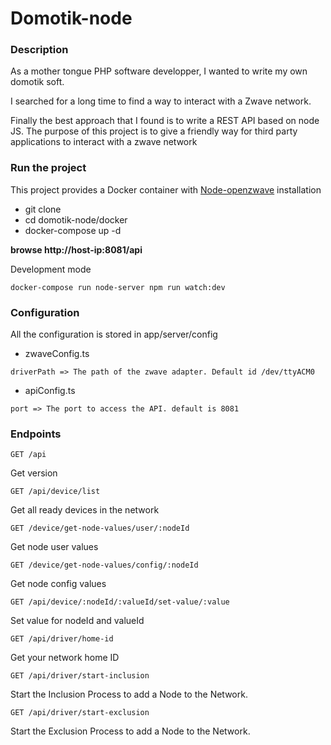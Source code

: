 # Domotik-node

### Description

As a mother tongue PHP software developper, I wanted to write my own domotik soft.

I searched for a long time to find a way to interact with a Zwave network.

Finally the best approach that I found is to write a REST API based on node JS.
The purpose of this project is to give a friendly way for third party applications to interact with a zwave network 



### Run the project

This project provides a Docker container with [Node-openzwave](https://github.com/jperkin/node-openzwave) installation 

- git clone 
- cd domotik-node/docker
- docker-compose up -d

**browse http://host-ip:8081/api**

Development mode

```shell script
docker-compose run node-server npm run watch:dev
```


### Configuration

All the configuration is stored in app/server/config

- zwaveConfig.ts

`driverPath => The path of the zwave adapter. Default id /dev/ttyACM0`

- apiConfig.ts

`port => The port to access the API. default is 8081`


### Endpoints

```shell script
GET /api
```
Get version 

```shell script
GET /api/device/list
```
Get all ready devices in the network

```shell script
GET /device/get-node-values/user/:nodeId
```
Get node user values

```shell script
GET /device/get-node-values/config/:nodeId
```
Get node config values

```shell script
GET /api/device/:nodeId/:valueId/set-value/:value
```
Set value for nodeId and valueId

```shell script
GET /api/driver/home-id
```
Get your network home ID

```shell script
GET /api/driver/start-inclusion
```
Start the Inclusion Process to add a Node to the Network.

```shell script
GET /api/driver/start-exclusion
```
Start the Exclusion Process to add a Node to the Network.